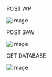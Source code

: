 POST WP

![image](https://github.com/Megabot12345/UAS_SPK_Muhadzdzab-Dzaki-Rohili/assets/133487092/77a58d77-8af7-44da-8d99-3e3a55b811c0)

POST SAW

![image](https://github.com/Megabot12345/UAS_SPK_Muhadzdzab-Dzaki-Rohili/assets/133487092/5f94b351-c926-4cae-ba72-a67c8f254246)

GET DATABASE

![image](https://github.com/Megabot12345/UAS_SPK_Muhadzdzab-Dzaki-Rohili/assets/133487092/2586b736-9b85-4a5b-bea3-da4a07f56ed5)
